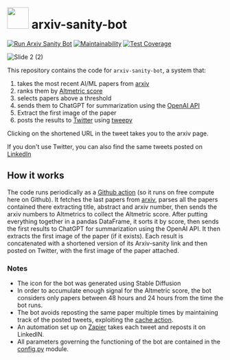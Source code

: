 # <img src="https://user-images.githubusercontent.com/5917371/231673318-afd0253d-a31a-4265-a44d-5334ed872408.png" width="50"> arxiv-sanity-bot

[![Run Arxiv Sanity Bot](https://github.com/giacomov/arxiv-sanity-bot/actions/workflows/run-arxiv-sanity-bot.yml/badge.svg)](https://github.com/giacomov/arxiv-sanity-bot/actions/workflows/run-arxiv-sanity-bot.yml)
[![Maintainability](https://api.codeclimate.com/v1/badges/bf7a3c98c285aa95f935/maintainability)](https://codeclimate.com/github/giacomov/arxiv-sanity-bot/maintainability)
[![Test Coverage](https://api.codeclimate.com/v1/badges/bf7a3c98c285aa95f935/test_coverage)](https://codeclimate.com/github/giacomov/arxiv-sanity-bot/test_coverage)

![Slide 2 (2)](https://user-images.githubusercontent.com/5917371/233284690-2a548958-4212-4e39-963d-ad6ae967b4b8.jpeg)

This repository contains the code for `arxiv-sanity-bot`, a system that:

1. takes the most recent AI/ML papers from [arxiv](https://arxiv.org)
2. ranks them by [Altmetric score](https://api.altmetric.com/docs/call_arxiv.html)
3. selects papers above a threshold
4. sends them to ChatGPT for summarization using the [OpenAI API](https://platform.openai.com/docs/introduction)
5. Extract the first image of the paper
6. posts the results to [Twitter](https://twitter.com/arxivsanitybot) using [tweepy](https://www.tweepy.org/)

Clicking on the shortened URL in the tweet takes you to the arxiv page.

If you don't use Twitter, you can also find the same tweets posted on [LinkedIn](https://www.linkedin.com/company/arxiv-sanity-bot/)


## How it works

The code runs periodically as a [Github action](https://github.com/giacomov/arxiv-sanity-bot/blob/main/.github/workflows/run-arxiv-sanity-bot.yml) (so it runs on free compute here on Github). It fetches the last papers from [arxiv](https://arxiv.org), parses all the papers contained there extracting title, abstract and arxiv number, then sends the arxiv numbers to Altmetrics to collect the Altmetric score. After putting everything together in a pandas DataFrame, it sorts it by score, then sends the first results to ChatGPT for summarization using the OpenAI API. It then extracts the first image of the paper (if it exists). Each result is concatenated with a shortened version of its Arxiv-sanity link and then posted on Twitter, with the first image of the paper attached.


### Notes

* The icon for the bot was generated using Stable Diffusion
* In order to accumulate enough signal for the Altmetric score, the bot considers only papers between 48 hours and 24 hours from the time the bot runs.
* The bot avoids reposting the same paper multiple times by maintaining track of the posted tweets, exploiting the [cache action](https://github.com/marketplace/actions/cache).
* An automation set up on [Zapier](https://zapier.com/) takes each tweet and reposts it on LinkedIN.
* All parameters governing the functioning of the bot are contained in the [config.py](https://github.com/giacomov/arxiv-sanity-bot/blob/main/arxiv_sanity_bot/config.py) module.
